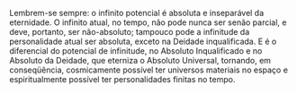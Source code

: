 ﻿Lembrem-se sempre: o infinito potencial é absoluta e inseparável da eternidade. O infinito atual, no tempo, não pode nunca ser senão parcial, e deve, portanto, ser não-absoluto; tampouco pode a infinitude da personalidade atual ser absoluta, exceto na Deidade inqualificada. E é o diferencial do potencial de infinitude, no Absoluto Inqualificado e no Absoluto da Deidade, que eterniza o Absoluto Universal, tornando, em conseqüência, cosmicamente possível ter universos materiais no espaço e espiritualmente possível ter personalidades finitas no tempo.